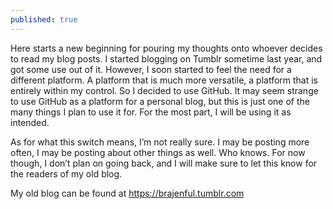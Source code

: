 ```yaml
---
published: true
---
```

Here starts a new beginning for pouring my thoughts onto whoever decides to read my blog posts. I started blogging on Tumblr sometime last year, and got some use out of it. However, I soon started to feel the need for a different platform. A platform that is much more versatile, a platform that is entirely within my control. So I decided to use GitHub. It may seem strange to use GitHub as a platform for a personal blog, but this is just one of the many things I plan to use it for. For the most part, I will be using it as intended.

As for what this switch means, I’m not really sure. I may be posting more often, I may be posting about other things as well. Who knows. For now though, I don’t plan on going back, and I will make sure to let this know for the readers of my old blog.

My old blog can be found at https://brajenful.tumblr.com

